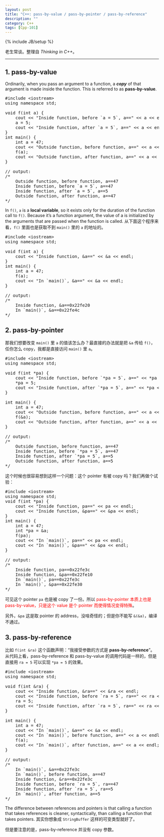 ```yaml
---
layout: post
title: "C++: pass-by-value / pass-by-pointer / pass-by-reference"
description: ""
category: C++
tags: [Cpp-101]
---
```

{% include JB/setup %}

老生常谈。整理自 _Thinking in C++_。

-----

## 1. pass-by-value

Ordinarily, when you pass an argument to a function, a _**copy**_ of that argument is made inside the function. This is referred to as **pass-by-value**.

<pre class="prettyprint linenums">
#include &lt;iostream&gt;
using namespace std;

void f(int a) {
	cout &lt;&lt; "Inside function, before `a = 5`, a==" &lt;&lt; a &lt;&lt; endl; 
	a = 5;
	cout &lt;&lt; "Inside function, after `a = 5`, a==" &lt;&lt; a &lt;&lt; endl; 
}
int main() {
	int a = 47;
	cout &lt;&lt; "Outside function, before function, a==" &lt;&lt; a &lt;&lt; endl; 
	f(a);
	cout &lt;&lt; "Outside function, after function, a==" &lt;&lt; a &lt;&lt; endl; 
}

// output:
/* 
	Outside function, before function, a==47
	Inside function, before `a = 5`, a==47
	Inside function, after `a = 5`, a==5
	Outside function, after function, a==47
*/
</pre>
	
In `f()`, `a` is a **local variable**, so it exists only for the duration of the function call to `f()`. Because it’s a function argument, the value of a is initialized by the arguments that are passed when the function is called. 从下面这个程序来看，`f()` 里面也是获取不到 `main()` 里的 `a` 的地址的。

<pre class="prettyprint linenums">
#include &lt;iostream&gt;
using namespace std;

void f(int a) {
	cout &lt;&lt; "Inside function, &a==" &lt;&lt; &a &lt;&lt; endl;
}
int main() {
	int a = 47;
	f(a);
	cout &lt;&lt; "In `main()`, &a==" &lt;&lt; &a &lt;&lt; endl;
}

// output:
/*  
	Inside function, &a==0x22fe20
	In `main()`, &a==0x22fe4c
*/
</pre>

## 2. pass-by-pointer

那我们想要改变 `main()` 里 `a` 的值该怎么办？最直接的办法就是把 `&a` 传给 `f()`，任你怎么 copy，我都是直接访问 `main()` 里 `a`。

<pre class="prettyprint linenums">
#include &lt;iostream&gt;
using namespace std;

void f(int *pa) {
	cout &lt;&lt; "Inside function, before `*pa = 5`, a==" &lt;&lt; *pa &lt;&lt; endl; 
	*pa = 5;
	cout &lt;&lt; "Inside function, after `*pa = 5`, a==" &lt;&lt; *pa &lt;&lt; endl; 
}

int main() {
	int a = 47;
	cout &lt;&lt; "Outside function, before function, a==" &lt;&lt; a &lt;&lt; endl; 
	f(&a);
	cout &lt;&lt; "Outside function, after function, a==" &lt;&lt; a &lt;&lt; endl; 
}

// output:
/*
	Outside function, before function, a==47
	Inside function, before `*pa = 5`, a==47
	Inside function, after `*pa = 5`, a==5
	Outside function, after function, a==5
*/
</pre>

这个时候也很容易想到这样一个问题：这个 pointer 有被 copy 吗？我们再做个试验：

<pre class="prettyprint linenums">
#include &lt;iostream&gt;
using namespace std;
void f(int *pa) {
	cout &lt;&lt; "Inside function, pa==" &lt;&lt; pa &lt;&lt; endl;
	cout &lt;&lt; "Inside function, &pa==" &lt;&lt; &pa &lt;&lt; endl;
}
int main() {
	int a = 47;
	int *pa = &a;
	f(pa);
	cout &lt;&lt; "In `main()`, pa==" &lt;&lt; pa &lt;&lt; endl;
	cout &lt;&lt; "In `main()`, &pa==" &lt;&lt; &pa &lt;&lt; endl;
}

// output: 
/* 
	Inside function, pa==0x22fe3c
	Inside function, &pa==0x22fe10
	In `main()`, pa==0x22fe3c
	In `main()`, &pa==0x22fe30
*/
</pre>

可见这个 pointer `pa` 也是被 copy 了一份。所以 <font color="red">pass-by-pointer 本质上也是 pass-by-value，只是这个 value 是个 pointer 而使得情况变得特殊</font>。

另外，`&pa` 这是取 pointer 的 address，没啥奇怪的；但是你不能写 `&(&a)`，编译不通过。

## 3. pass-by-reference

比如 `f(int &ra)` 这个函数声明：“我接受参数的方式是 **pass-by-reference**”。从代码上看，pass-by-reference 和 pass-by-value 的调用代码是一样的，但是直接用 `ra = 5` 可以实现 `*pa = 5` 的效果。

<pre class="prettyprint linenums">
#include &lt;iostream&gt;
using namespace std;

void f(int &ra) {
	cout &lt;&lt; "Inside function, &ra==" &lt;&lt; &ra &lt;&lt; endl;
	cout &lt;&lt; "Inside function, before `ra = 5`, ra==" &lt;&lt; ra &lt;&lt; endl;
	ra = 5;
	cout &lt;&lt; "Inside function, after `ra = 5`, ra==" &lt;&lt; ra &lt;&lt; endl;
}

int main() {
	int a = 47;
	cout &lt;&lt; "In `main()`, &a==" &lt;&lt; &a &lt;&lt; endl;
	cout &lt;&lt; "In `main()`, before function, a==" &lt;&lt; a &lt;&lt; endl; 
	f(a);
	cout &lt;&lt; "In `main()`, after function, a==" &lt;&lt; a &lt;&lt; endl; 
}

// output:
/*
	In `main()`, &a==0x22fe3c
	In `main()`, before function, a==47
	Inside function, &ra==0x22fe3c
	Inside function, before `ra = 5`, ra==47
	Inside function, after `ra = 5`, ra==5
	In `main()`, after function, a==5
*/
</pre>

The difference between references and pointers is that calling a function that takes references is cleaner, syntactically, than calling a function that takes pointers. 其实你想象成 `StringBuffer` 这样的可变类型就好了。

但是要注意的是，pass-by-reference 并没有 copy 参数。